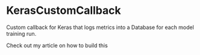 # KerasCustomCallback

Custom callback for Keras that logs metrics into a Database for each model training run.

Check out my article on how to build this <HERE>
